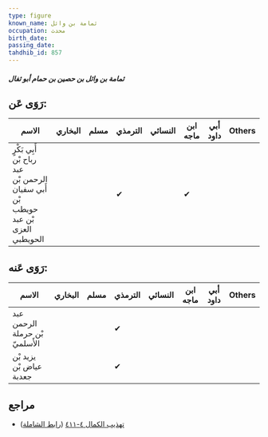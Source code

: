 ```yaml
---
type: figure
known_name: ثمامة بن وائل
occupation: محدث
birth_date:
passing_date:
tahdhib_id: 857
---
```

##### ثمامة بن وائل بن حصين بن حمام أبو ثفال

## رَوَى عَن:
| الاسم                                                                            | البخاري | مسلم | الترمذي | النسائي | ابن ماجه | أبي داود | Others |
| -------------------------------------------------------------------------------- | ------- | ---- | ------- | ------- | -------- | -------- | ------ |
| أَبِي بَكْرٍ رباح بْن عبد الرحمن بْن أَبي سفيان بْن حويطب بْن عبد العزى الحويطبي |         |      | ✔       |         | ✔        |          |        |
## رَوَى عَنه:
| الاسم                          | البخاري | مسلم | الترمذي | النسائي | ابن ماجه | أبي داود | Others |
| ------------------------------ | ------- | ---- | ------- | ------- | -------- | -------- | ------ |
| عبد الرحمن بْن حرملة الأَسلميّ |         |      | ✔       |         |          |          |        |
| يزيد بْن عياض بْن جعدبة        |         |      | ✔       |         |          |          |        |
## مراجع
- [تهذيب الكمال ٤-٤١١](obsidian://open?vault=Tahdhib-al-Kamal&file=Figures/٨٥٧-ثمامة%20بن%20وائل%20بن%20حصين%20بن%20حمام%20أبو%20ثفال) ([رابط الشاملة](https://shamela.ws/book/3722/1925))